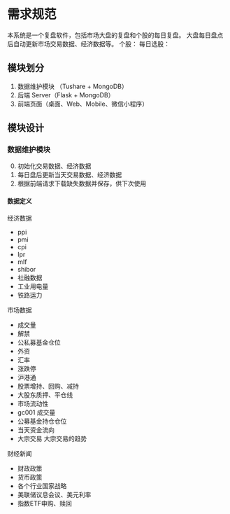 # 需求规范
本系统是一个复盘软件，包括市场大盘的复盘和个股的每日复盘。
大盘每日盘点后自动更新市场交易数据、经济数据等。
个股：
每日选股：


## 模块划分
1. 数据维护模块 （Tushare + MongoDB）
2. 后端 Server（Flask + MongoDB）
3. 前端页面（桌面、Web、Mobile、微信小程序）

## 模块设计

### 数据维护模块
0. 初始化交易数据、经济数据
1. 每日盘后更新当天交易数据、经济数据
2. 根据前端请求下载缺失数据并保存，供下次使用

#### 数据定义
经济数据
- ppi
- pmi
- cpi
- lpr
- mlf
- shibor
- 社融数据
- 工业用电量
- 铁路运力

市场数据
- 成交量
- 解禁
- 公私募基金仓位
- 外资
- 汇率
- 涨跌停
- 沪港通
- 股票增持、回购、减持
- 大股东质押、平仓线
- 市场流动性
- gc001 成交量
- 公募基金持仓仓位
- 当天资金流向
- 大宗交易 大宗交易的趋势

财经新闻
- 财政政策
- 货币政策
- 各个行业国家战略
- 美联储议息会议、美元利率
- 指数ETF申购、赎回